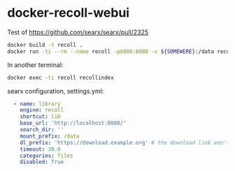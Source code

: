 # docker-recoll-webui

Test of https://github.com/searx/searx/pull/2325

```sh
docker build -t recoll .
docker run -ti --rm --name recoll -p8080:8080 -v ${SOMEWERE}:/data recoll
```

In another terminal:
```sh
docker exec -ti recoll recollindex
```

searx configuration, settings.yml:
```yaml
  - name: library
    engine: recoll
    shortcut: lib
    base_url: 'http://localhost:8080/'
    search_dir: ''
    mount_prefix: /data
    dl_prefix: 'https://download.example.org' # the download link won't work unless there is a dedicated HTTP server
    timeout: 30.0
    categories: files
    disabled: True
```
